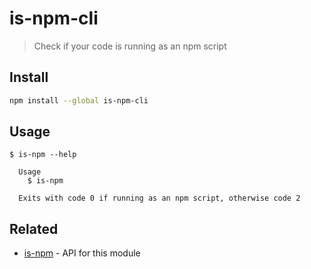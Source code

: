 # is-npm-cli

> Check if your code is running as an npm script

## Install

```sh
npm install --global is-npm-cli
```

## Usage

```
$ is-npm --help

  Usage
    $ is-npm

  Exits with code 0 if running as an npm script, otherwise code 2
```

## Related

- [is-npm](https://github.com/sindresorhus/is-npm) - API for this module
